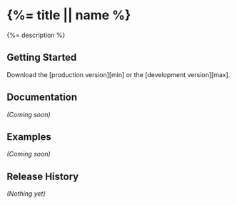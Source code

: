 # {%= title || name %}

{%= description %}

## Getting Started
Download the [production version][min] or the [development version][max].

## Documentation
_(Coming soon)_

## Examples
_(Coming soon)_

## Release History
_(Nothing yet)_
